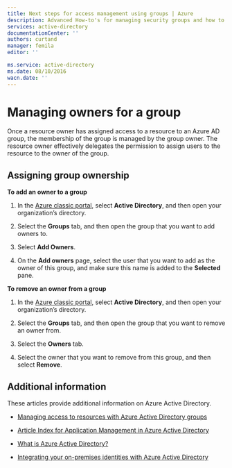 ```yaml
---
title: Next steps for access management using groups | Azure
description: Advanced How-to's for managing security groups and how to use these groups to manage access to a resource.
services: active-directory
documentationCenter: ''
authors: curtand
manager: femila
editor: ''

ms.service: active-directory
ms.date: 08/10/2016
wacn.date: ''
---
```


# Managing owners for a group
Once a resource owner has assigned access to a resource to an Azure AD group, the membership of the group is managed by the group owner. The resource owner effectively delegates the permission to assign users to the resource to the owner of the group.

## Assigning group ownership

**To add an owner to a group**

1. In the [Azure classic portal](https://manage.windowsazure.cn), select **Active Directory**, and then open your organization’s directory.

2. Select the **Groups** tab, and then open the group that you want to add owners to.

3. Select **Add Owners**.

4. On the **Add owners** page, select the user that you want to add as the owner of this group, and make sure this name is added to the **Selected** pane.

**To remove an owner from a group**

1. In the [Azure classic portal](https://manage.windowsazure.cn), select **Active Directory**, and then open your organization’s directory.

2. Select the **Groups** tab, and then open the group that you want to remove an owner from.

4. Select the **Owners** tab.

5. Select the owner that you want to remove from this group, and then select **Remove**.

## Additional information

These articles provide additional information on Azure Active Directory.

* [Managing access to resources with Azure Active Directory groups](./active-directory-manage-groups.md)
* [Article Index for Application Management in Azure Active Directory](./active-directory-apps-index.md)
* [What is Azure Active Directory?](./active-directory-whatis.md)

* [Integrating your on-premises identities with Azure Active Directory](./active-directory-aadconnect.md)